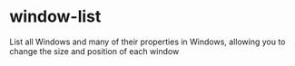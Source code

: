 window-list
===========

List all Windows and many of their properties in Windows, allowing you to change the size and position of each window